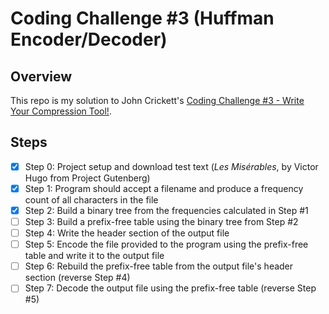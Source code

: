 # Coding Challenge #3 (Huffman Encoder/Decoder)

## Overview

This repo is my solution to John Crickett's [Coding Challenge #3 - Write Your Compression Tool!](https://codingchallenges.fyi/challenges/challenge-huffman).

## Steps

- [x] Step 0: Project setup and download test text (_Les Misérables_, by Victor Hugo from Project Gutenberg)
- [x] Step 1: Program should accept a filename and produce a frequency count of all characters in the file
- [x] Step 2: Build a binary tree from the frequencies calculated in Step #1
- [ ] Step 3: Build a prefix-free table using the binary tree from Step #2
- [ ] Step 4: Write the header section of the output file
- [ ] Step 5: Encode the file provided to the program using the prefix-free table and write it to the output file
- [ ] Step 6: Rebuild the prefix-free table from the output file's header section (reverse Step #4)
- [ ] Step 7: Decode the output file using the prefix-free table (reverse Step #5)
